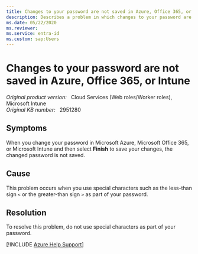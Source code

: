 ```yaml
---
title: Changes to your password are not saved in Azure, Office 365, or Intune
description: Describes a problem in which changes to your password are not saved in Microsoft Azure, Office 365, or Microsoft Intune. To resolve this problem, do not use special characters as part of your password.
ms.date: 05/22/2020
ms.reviewer: 
ms.service: entra-id
ms.custom: sap:Users
---
```

# Changes to your password are not saved in Azure, Office 365, or Intune

_Original product version:_ &nbsp; Cloud Services (Web roles/Worker roles), Microsoft Intune  
_Original KB number:_ &nbsp; 2951280

## Symptoms

When you change your password in Microsoft Azure, Microsoft Office 365, or Microsoft Intune and then select **Finish** to save your changes, the changed password is not saved.

## Cause

This problem occurs when you use special characters such as the less-than sign `<` or the greater-than sign `>` as part of your password.

## Resolution

To resolve this problem, do not use special characters as part of your password.

[!INCLUDE [Azure Help Support](../../../../includes/azure-help-support.md)]
